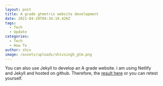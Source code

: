 ```yaml
---
layout: post
title: A grade gtmetrix website development
date: 2021-04-29T04:34:19.426Z
tags:
  - Tech
  - Update
categories:
  - Tech
  - How To
author: shiv
image: /assets/uploads/shivsingh_gtm.png
---
```

You can also use Jekyll to develop an A grade website. i am using Netlify and Jekyll and hosted on github. Therefore, the [result here](https://gtmetrix.com/reports/www.shivsingh.net/q4ApDp6A/) or you can retest yourself.
